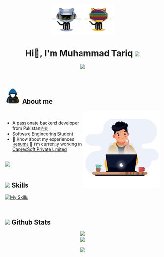 <p align="center"> <img src="https://github.com/MTariq99/MTariq99/raw/main/assets/github_2.gif" height="20%" width="20%"> <img src="https://github.com/MTariq99/MTariq99/raw/main/assets/github_3.gif" height="20%" width="20%"> </p>


<h1 align="center"><b>Hi👋, I'm Muhammad Tariq </b><img src="https://media.giphy.com/media/hvRJCLFzcasrR4ia7z/giphy.gif" width="35"></h1>

<p align="center">
  <a href="https://github.com/DenverCoder1/readme-typing-svg"><img src="https://readme-typing-svg.herokuapp.com?font=Time+New+Roman&color=cyan&size=25&center=true&vCenter=true&width=600&height=100&lines=Assalamu+O+Alaikum+Warahmatullah..&hearts;++;Golang+Developer,;Software+Engineering+Student,;Active+Learner/Researcher,;Love+to+learn+new+stuffs..&hearts;"></a>
</p>


<br>


	
## <picture><img src="https://github.com/MTariq99/MTariq99/raw/main/assets/about_me.gif" width = 50px></picture> **About me**

<picture> <img align="right" src="https://github.com/MTariq99/MTariq99/raw/main/assets/developer.gif" width = 250px></picture>

<br>

- A passionate backend developer from Pakistan🇵🇰
-  Software Engineering Student
- 📄 Know about my experiences <a href="https://github.com/MTariq99/MTariq99/raw/main/assets/tariq_resume.pdf" target="blank">Resume</a>
   🔭 I’m currently working in <a href="https://www.capregsoft.com/" target="blank">CapregSoft Private Limited</a>
<br><br>

<img src="https://user-images.githubusercontent.com/73097560/115834477-dbab4500-a447-11eb-908a-139a6edaec5c.gif"><br><br>

## <img src="https://media2.giphy.com/media/QssGEmpkyEOhBCb7e1/giphy.gif?cid=ecf05e47a0n3gi1bfqntqmob8g9aid1oyj2wr3ds3mg700bl&rid=giphy.gif" width ="25"><b> Skills</b>
[![My Skills](https://skillicons.dev/icons?i=go,nodejs,express,react,c,cpp,graphql,docker,git,github,html,css,mysql,postgres,mongodb,vscode,postman,rabbitmq,kafka&perline=6)](https://skillicons.dev)

<br>


## <img src="https://media.giphy.com/media/iY8CRBdQXODJSCERIr/giphy.gif" width="35"><b> Github Stats </b>
<be>
<div align="center">
  <img src="https://github-readme-streak-stats.herokuapp.com?user=MTariq99&theme=algolia&background=0d1117&hide_border=true" />

<div align="center">
	
<img src="https://profile-counter.glitch.me/MTariq99/count.svg"/>
</div>

<img src="https://user-images.githubusercontent.com/73097560/115834477-dbab4500-a447-11eb-908a-139a6edaec5c.gif"><br><br>
